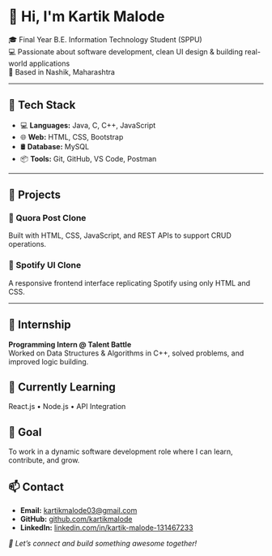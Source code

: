 # 👋 Hi, I'm Kartik Malode

🎓 Final Year B.E. Information Technology Student (SPPU)  
💻 Passionate about software development, clean UI design & building real-world applications  
📍 Based in Nashik, Maharashtra

---

## 🔧 Tech Stack
- 💻 **Languages:** Java, C, C++, JavaScript  
- 🌐 **Web:** HTML, CSS, Bootstrap  
- 🛢️ **Database:** MySQL  
- 📦 **Tools:** Git, GitHub, VS Code, Postman  

---

## 📂 Projects
### 📝 Quora Post Clone
Built with HTML, CSS, JavaScript, and REST APIs to support CRUD operations.

### 🎵 Spotify UI Clone
A responsive frontend interface replicating Spotify using only HTML and CSS.

---

## 💼 Internship
**Programming Intern @ Talent Battle**  
Worked on Data Structures & Algorithms in C++, solved problems, and improved logic building.


## 🌱 Currently Learning
React.js • Node.js • API Integration



## 🚀 Goal
To work in a dynamic software development role where I can learn, contribute, and grow.



## 📫 Contact
- **Email:** kartikmalode03@gmail.com  
- **GitHub:** [github.com/kartikmalode](https://github.com/kartikmalode)  
- **LinkedIn:** [linkedin.com/in/kartik-malode-131467233](https://www.linkedin.com/in/kartik-malode-131467233/)  




_💬 Let’s connect and build something awesome together!_
